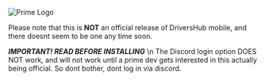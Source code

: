 ![Prime Logo](https://cdn.sprawdzany.pl/uploads/PrimeLogistics/logo.png)

Please note that this is **NOT** an official release of DriversHub mobile, and there doesnt seem to be one any time soon.

***IMPORTANT! READ BEFORE INSTALLING*** \n
    The Discord login option DOES NOT work, and will not work until a prime dev gets interested in this actually being official. So dont bother, dont log in via discord.
